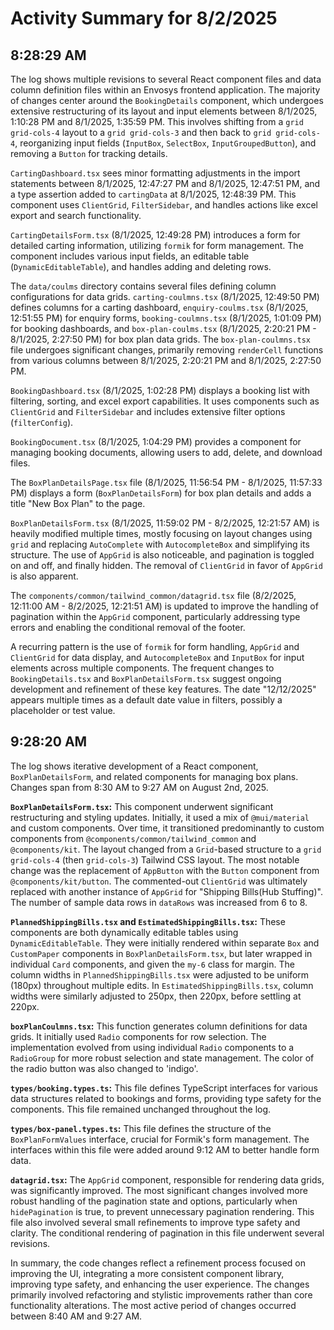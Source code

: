 # Activity Summary for 8/2/2025

## 8:28:29 AM
The log shows multiple revisions to several React component files and data column definition files within an Envosys frontend application.  The majority of changes center around the `BookingDetails` component, which undergoes extensive restructuring of its layout and input elements between 8/1/2025, 1:10:28 PM and 8/1/2025, 1:35:59 PM.  This involves shifting from a `grid grid-cols-4` layout to a `grid grid-cols-3` and then back to `grid grid-cols-4`, reorganizing input fields (`InputBox`, `SelectBox`, `InputGroupedButton`), and removing a `Button` for tracking details.

`CartingDashboard.tsx` sees minor formatting adjustments in the import statements between 8/1/2025, 12:47:27 PM and 8/1/2025, 12:47:51 PM, and a type assertion added to `cartingData` at 8/1/2025, 12:48:39 PM. This component uses `ClientGrid`, `FilterSidebar`, and handles actions like excel export and search functionality.

`CartingDetailsForm.tsx` (8/1/2025, 12:49:28 PM) introduces a form for detailed carting information, utilizing `formik` for form management.  The component includes various input fields, an editable table (`DynamicEditableTable`), and handles adding and deleting rows.

The `data/coulms` directory contains several files defining column configurations for data grids.  `carting-coulmns.tsx` (8/1/2025, 12:49:50 PM) defines columns for a carting dashboard, `enquiry-coulms.tsx` (8/1/2025, 12:51:55 PM) for enquiry forms, `booking-coulmns.tsx` (8/1/2025, 1:01:09 PM) for booking dashboards, and `box-plan-coulms.tsx` (8/1/2025, 2:20:21 PM - 8/1/2025, 2:27:50 PM) for box plan data grids.  The `box-plan-coulmns.tsx` file undergoes significant changes, primarily removing `renderCell` functions from various columns between 8/1/2025, 2:20:21 PM and 8/1/2025, 2:27:50 PM.

`BookingDashboard.tsx` (8/1/2025, 1:02:28 PM) displays a booking list with filtering, sorting, and excel export capabilities. It uses components such as `ClientGrid` and `FilterSidebar` and includes extensive filter options (`filterConfig`).

`BookingDocument.tsx` (8/1/2025, 1:04:29 PM) provides a component for managing booking documents, allowing users to add, delete, and download files.

The `BoxPlanDetailsPage.tsx` file (8/1/2025, 11:56:54 PM - 8/1/2025, 11:57:33 PM) displays a form (`BoxPlanDetailsForm`) for box plan details and adds a title "New Box Plan" to the page.

`BoxPlanDetailsForm.tsx`  (8/1/2025, 11:59:02 PM - 8/2/2025, 12:21:57 AM) is heavily modified multiple times, mostly focusing on layout changes using `grid` and replacing `AutoComplete` with `AutocompleteBox` and simplifying its structure. The use of `AppGrid` is also noticeable, and pagination is toggled on and off, and finally hidden.  The removal of `ClientGrid` in favor of `AppGrid` is also apparent.

The `components/common/tailwind_common/datagrid.tsx` file (8/2/2025, 12:11:00 AM - 8/2/2025, 12:21:51 AM) is updated to improve the handling of pagination within the `AppGrid` component, particularly addressing type errors and enabling the conditional removal of the footer.

A recurring pattern is the use of `formik` for form handling, `AppGrid` and `ClientGrid` for data display, and  `AutocompleteBox` and `InputBox` for input elements across multiple components. The frequent changes to `BookingDetails.tsx` and `BoxPlanDetailsForm.tsx` suggest ongoing development and refinement of these key features.  The date "12/12/2025" appears multiple times as a default date value in filters, possibly a placeholder or test value.


## 9:28:20 AM
The log shows iterative development of a React component, `BoxPlanDetailsForm`, and related components for managing box plans.  Changes span from 8:30 AM to 9:27 AM on August 2nd, 2025.

**`BoxPlanDetailsForm.tsx`:** This component underwent significant restructuring and styling updates. Initially, it used a mix of `@mui/material` and custom components.  Over time, it transitioned predominantly to custom components from `@components/common/tailwind_common` and `@components/kit`.  The layout changed from a `Grid`-based structure to a `grid grid-cols-4` (then `grid-cols-3`) Tailwind CSS layout.  The most notable change was the replacement of `AppButton` with the `Button` component from `@components/kit/button`. The commented-out `ClientGrid` was ultimately replaced with another instance of `AppGrid` for "Shipping Bills(Hub Stuffing)".  The number of sample data rows in `dataRows` was increased from 6 to 8.

**`PlannedShippingBills.tsx` and `EstimatedShippingBills.tsx`:** These components are both dynamically editable tables using `DynamicEditableTable`. They were initially rendered within separate `Box` and `CustomPaper` components in `BoxPlanDetailsForm.tsx`, but later wrapped in individual `Card` components, and given the `my-6` class for margin.  The column widths in `PlannedShippingBills.tsx` were adjusted to be uniform (180px) throughout multiple edits.  In `EstimatedShippingBills.tsx`, column widths were similarly adjusted to 250px, then 220px, before settling at 220px.

**`boxPlanCoulmns.tsx`:** This function generates column definitions for data grids. It initially used `Radio` components for row selection. The implementation evolved from using individual `Radio` components to a `RadioGroup` for more robust selection and state management.  The color of the radio button was also changed to 'indigo'.

**`types/booking.types.ts`:** This file defines TypeScript interfaces for various data structures related to bookings and forms, providing type safety for the components.  This file remained unchanged throughout the log.

**`types/box-panel.types.ts`:** This file defines the structure of the `BoxPlanFormValues` interface, crucial for Formik's form management.  The interfaces within this file were added around 9:12 AM to better handle form data.

**`datagrid.tsx`:** The `AppGrid` component, responsible for rendering data grids, was significantly improved. The most significant changes involved more robust handling of the pagination state and options, particularly when `hidePagination` is true, to prevent unnecessary pagination rendering. This file also involved several small refinements to improve type safety and clarity.  The conditional rendering of pagination in this file underwent several revisions.


In summary, the code changes reflect a refinement process focused on improving the UI, integrating a more consistent component library, improving type safety, and enhancing the user experience.  The changes primarily involved refactoring and stylistic improvements rather than core functionality alterations. The most active period of changes occurred between 8:40 AM and 9:27 AM.
